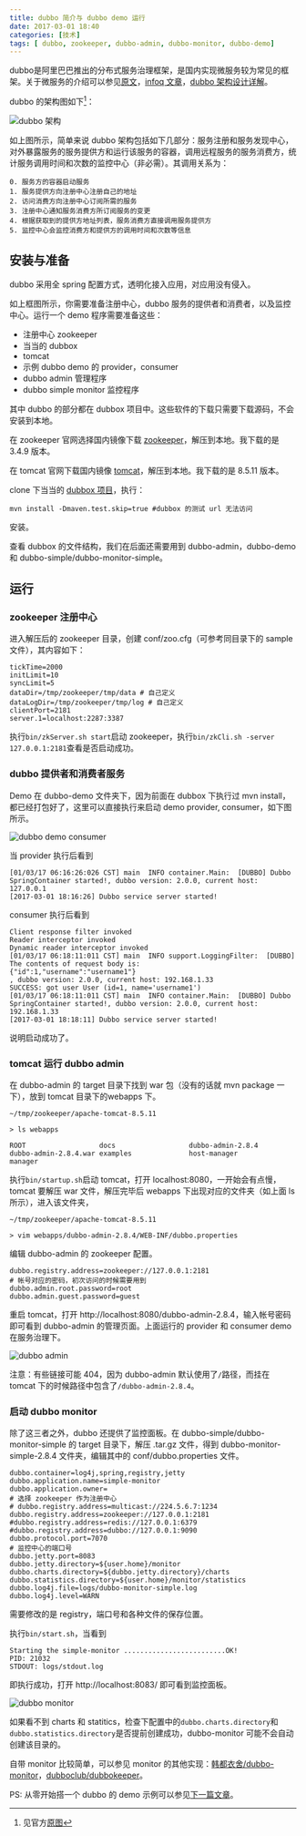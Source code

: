 ```yaml
---
title: dubbo 简介与 dubbo demo 运行
date: 2017-03-01 18:40
categories: [技术]
tags: [ dubbo, zookeeper, dubbo-admin, dubbo-monitor, dubbo-demo]
---
```


dubbo是阿里巴巴推出的分布式服务治理框架，是国内实现微服务较为常见的框架。关于微服务的介绍可以参见[原文](http://martinfowler.com/articles/microservices.html)，[infoq 文章](http://www.infoq.com/cn/articles/basis-frameworkto-implement-micro-service)，[dubbo 架构设计详解](http://shiyanjun.cn/archives/325.html)。

dubbo 的架构图如下[^dubbo-architecture]：

![dubbo 架构](http://wulfric.qiniudn.com/dubbo/dubbo-architecture.png "dubbo 架构")

如上图所示，简单来说 dubbo 架构包括如下几部分：服务注册和服务发现中心，对外暴露服务的服务提供方和运行该服务的容器，调用远程服务的服务消费方，统计服务调用时间和次数的监控中心（非必需）。其调用关系为：

```
0. 服务方的容器启动服务
1. 服务提供方向注册中心注册自己的地址
2. 访问消费方向注册中心订阅所需的服务
3. 注册中心通知服务消费方所订阅服务的变更
4. 根据获取到的提供方地址列表，服务消费方直接调用服务提供方
5. 监控中心会监控消费方和提供方的调用时间和次数等信息
```

## 安装与准备

dubbo 采用全 spring 配置方式，透明化接入应用，对应用没有侵入。

如上框图所示，你需要准备注册中心，dubbo 服务的提供者和消费者，以及监控中心。运行一个 demo 程序需要准备这些：

- 注册中心 zookeeper
- 当当的 dubbox
- tomcat
- 示例  dubbo demo 的 provider，consumer
- dubbo admin 管理程序
- dubbo simple monitor 监控程序

其中 dubbo 的部分都在 dubbox 项目中。这些软件的下载只需要下载源码，不会安装到本地。

在 zookeeper 官网选择国内镜像下载 [zookeeper](https://mirrors.tuna.tsinghua.edu.cn/apache/zookeeper/)，解压到本地。我下载的是 3.4.9 版本。

在 tomcat 官网下载国内镜像 [tomcat](https://tomcat.apache.org/download-80.cgi)，解压到本地。我下载的是 8.5.11 版本。

clone 下当当的 [dubbox 项目](https://github.com/dangdangdotcom/dubbox)，执行：

```shell
mvn install -Dmaven.test.skip=true #dubbox 的测试 url 无法访问
```

安装。

查看 dubbox 的文件结构，我们在后面还需要用到 dubbo-admin，dubbo-demo 和 dubbo-simple/dubbo-monitor-simple。

## 运行

### zookeeper 注册中心

进入解压后的 zookeeper 目录，创建 conf/zoo.cfg（可参考同目录下的 sample 文件），其内容如下：

```shell
tickTime=2000
initLimit=10
syncLimit=5
dataDir=/tmp/zookeeper/tmp/data # 自己定义
dataLogDir=/tmp/zookeeper/tmp/log # 自己定义
clientPort=2181
server.1=localhost:2287:3387
```

执行`bin/zkServer.sh start`启动 zookeeper，执行`bin/zkCli.sh -server 127.0.0.1:2181`查看是否启动成功。

### dubbo 提供者和消费者服务

Demo 在 dubbo-demo 文件夹下，因为前面在 dubbox 下执行过 mvn install，都已经打包好了，这里可以直接执行来启动 demo provider, consumer，如下图所示。

![dubbo demo consumer](http://wulfric.qiniudn.com/dubbo/R-dubbo-demo-consumer.png "dubbo demo consumer")

当 provider 执行后看到

```shell
[01/03/17 06:16:26:026 CST] main  INFO container.Main:  [DUBBO] Dubbo SpringContainer started!, dubbo version: 2.0.0, current host: 127.0.0.1
[2017-03-01 18:16:26] Dubbo service server started!
```

consumer 执行后看到

```shell
Client response filter invoked
Reader interceptor invoked
Dynamic reader interceptor invoked
[01/03/17 06:18:11:011 CST] main  INFO support.LoggingFilter:  [DUBBO] The contents of request body is: 
{"id":1,"username":"username1"}
, dubbo version: 2.0.0, current host: 192.168.1.33
SUCCESS: got user User (id=1, name='username1')
[01/03/17 06:18:11:011 CST] main  INFO container.Main:  [DUBBO] Dubbo SpringContainer started!, dubbo version: 2.0.0, current host: 192.168.1.33
[2017-03-01 18:18:11] Dubbo service server started!
```

说明启动成功了。

### tomcat 运行 dubbo admin

在 dubbo-admin 的 target 目录下找到 war 包（没有的话就 mvn package 一下），放到 tomcat 目录下的webapps 下。

```shell
~/tmp/zookeeper/apache-tomcat-8.5.11

> ls webapps

ROOT                  docs                  dubbo-admin-2.8.4     dubbo-admin-2.8.4.war examples              host-manager          manager
```

执行`bin/startup.sh`启动 tomcat，打开 localhost:8080，一开始会有点慢，tomcat 要解压 war 文件，解压完毕后 webapps 下出现对应的文件夹（如上面 ls 所示），进入该文件夹，

```shell
~/tmp/zookeeper/apache-tomcat-8.5.11

> vim webapps/dubbo-admin-2.8.4/WEB-INF/dubbo.properties
```

编辑 dubbo-admin 的 zookeeper 配置。

```shell
dubbo.registry.address=zookeeper://127.0.0.1:2181
# 帐号对应的密码，初次访问的时候需要用到
dubbo.admin.root.password=root
dubbo.admin.guest.password=guest
```

重启 tomcat，打开 http://localhost:8080/dubbo-admin-2.8.4，输入帐号密码即可看到 dubbo-admin 的管理页面。上面运行的 provider 和 consumer demo 在服务治理下。

![dubbo admin](http://wulfric.qiniudn.com/dubbo/dubbo-admin.png "dubbo admin")

注意：有些链接可能 404，因为 dubbo-admin 默认使用了`/`路径，而挂在 tomcat 下的时候路径中包含了`/dubbo-admin-2.8.4`。

### 启动 dubbo monitor

除了这三者之外，dubbo 还提供了监控面板。在 dubbo-simple/dubbo-monitor-simple 的 target 目录下，解压 .tar.gz 文件，得到 dubbo-monitor-simple-2.8.4 文件夹，编辑其中的 conf/dubbo.properties 文件。

```shell
dubbo.container=log4j,spring,registry,jetty
dubbo.application.name=simple-monitor
dubbo.application.owner=
# 选择 zookeeper 作为注册中心
# dubbo.registry.address=multicast://224.5.6.7:1234
dubbo.registry.address=zookeeper://127.0.0.1:2181
#dubbo.registry.address=redis://127.0.0.1:6379
#dubbo.registry.address=dubbo://127.0.0.1:9090
dubbo.protocol.port=7070
# 监控中心的端口号
dubbo.jetty.port=8083
dubbo.jetty.directory=${user.home}/monitor
dubbo.charts.directory=${dubbo.jetty.directory}/charts
dubbo.statistics.directory=${user.home}/monitor/statistics
dubbo.log4j.file=logs/dubbo-monitor-simple.log
dubbo.log4j.level=WARN
```

需要修改的是 registry，端口号和各种文件的保存位置。

执行`bin/start.sh`，当看到

```shell
Starting the simple-monitor .........................OK!
PID: 21032
STDOUT: logs/stdout.log
```

即执行成功，打开 http://localhost:8083/ 即可看到监控面板。

![dubbo monitor](http://wulfric.qiniudn.com/dubbo/dubbo-monitor.png "dubbo monitor")

如果看不到 charts 和 statitics，检查下配置中的`dubbo.charts.directory`和`dubbo.statistics.directory`是否提前创建成功，dubbo-monitor 可能不会自动创建该目录的。

自带 monitor 比较简单，可以参见 monitor 的其他实现：[韩都衣舍/dubbo-monitor](http://git.oschina.net/handu/dubbo-monitor)，[dubboclub/dubbokeeper](https://github.com/dubboclub/dubbokeeper)。

PS: 从零开始搭一个 dubbo 的 demo 示例可以参见[下一篇文章](/2017/03/dubbo-demo-test/)。

[^dubbo-architecture]: 见官方[原图](http://dubbo.io/dubbo-architecture.jpg-version=1&modificationDate=1330892870000.jpg)